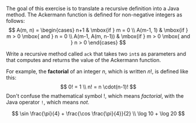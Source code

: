 The goal of this exercise is to translate a recursive definition into a Java method. The Ackermann function is defined for non-negative integers as follows:
$$
A(m, n) = \begin{cases}
              n+1 & \mbox{if } m = 0 \\
              A(m-1, 1) & \mbox{if } m > 0 \mbox{ and } n = 0 \\
              A(m-1, A(m, n-1)) & \mbox{if } m > 0 \mbox{ and } n > 0
\end{cases}
$$

Write a recursive method called `ack` that takes two `int`s as parameters and that computes and returns the value of the Ackermann function.

For example, the **factorial** of an integer $n$, which is written $n!$, is defined like this:
$$
0! = 1 \\
n! = n \cdot(n-1)!
$$
Don't confuse the mathematical symbol $!$, which means *factorial*, with the Java operator `!`, which means *not*.

$$
\sin \frac{\pi}{4} + \frac{\cos \frac{\pi}{4}}{2} \\
\log 10 + \log 20
$$